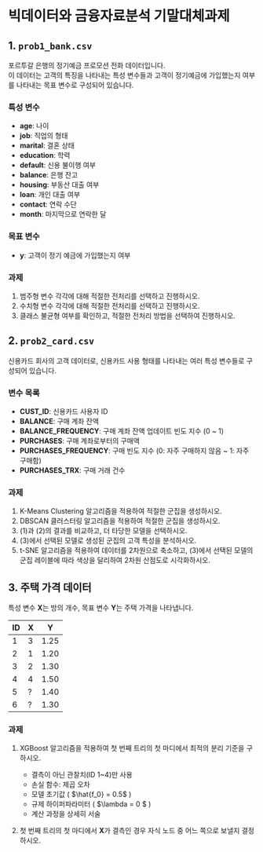 # 빅데이터와 금융자료분석 기말대체과제

## 1. `prob1_bank.csv`

포르투갈 은행의 정기예금 프로모션 전화 데이터입니다.  
이 데이터는 고객의 특징을 나타내는 특성 변수들과 고객이 정기예금에 가입했는지 여부를 나타내는 목표 변수로 구성되어 있습니다.

### 특성 변수

- **age**: 나이
- **job**: 직업의 형태
- **marital**: 결혼 상태
- **education**: 학력
- **default**: 신용 불이행 여부
- **balance**: 은행 잔고
- **housing**: 부동산 대출 여부
- **loan**: 개인 대출 여부
- **contact**: 연락 수단
- **month**: 마지막으로 연락한 달

### 목표 변수

- **y**: 고객이 정기 예금에 가입했는지 여부

### 과제

1. 범주형 변수 각각에 대해 적절한 전처리를 선택하고 진행하시오.  
2. 수치형 변수 각각에 대해 적절한 전처리를 선택하고 진행하시오.  
3. 클래스 불균형 여부를 확인하고, 적절한 전처리 방법을 선택하여 진행하시오.  

## 2. `prob2_card.csv`

신용카드 회사의 고객 데이터로, 신용카드 사용 형태를 나타내는 여러 특성 변수들로 구성되어 있습니다.

### 변수 목록

- **CUST_ID**: 신용카드 사용자 ID  
- **BALANCE**: 구매 계좌 잔액  
- **BALANCE_FREQUENCY**: 구매 계좌 잔액 업데이트 빈도 지수 (0 ~ 1)  
- **PURCHASES**: 구매 계좌로부터의 구매액  
- **PURCHASES_FREQUENCY**: 구매 빈도 지수 (0: 자주 구매하지 않음 ~ 1: 자주 구매함)  
- **PURCHASES_TRX**: 구매 거래 건수  

### 과제

1. K-Means Clustering 알고리즘을 적용하여 적절한 군집을 생성하시오.  
2. DBSCAN 클러스터링 알고리즘을 적용하여 적절한 군집을 생성하시오.  
3. (1)과 (2)의 결과를 비교하고, 더 타당한 모델을 선택하시오.  
4. (3)에서 선택된 모델로 생성된 군집의 고객 특성을 분석하시오.  
5. t-SNE 알고리즘을 적용하여 데이터를 2차원으로 축소하고, (3)에서 선택된 모델의 군집 레이블에 따라 색상을 달리하여 2차원 산점도로 시각화하시오.  

## 3. 주택 가격 데이터

특성 변수 **X**는 방의 개수, 목표 변수 **Y**는 주택 가격을 나타냅니다.

| ID  | X   | Y    |
| --- | --- | ---- |
| 1   | 3   | 1.25 |
| 2   | 1   | 1.20 |
| 3   | 2   | 1.30 |
| 4   | 4   | 1.50 |
| 5   | ?   | 1.40 |
| 6   | ?   | 1.30 |

### 과제

1. XGBoost 알고리즘을 적용하여 첫 번째 트리의 첫 마디에서 최적의 분리 기준을 구하시오.  
   
   - 결측이 아닌 관찰치(ID 1~4)만 사용  
   - 손실 함수: 제곱 오차  
   - 모델 초기값 \( $\hat{f_0} = 0.5$ \)  
   - 규제 하이퍼파라미터 \( $\lambda = 0 $ )  
   - 계산 과정을 상세히 서술  

2. 첫 번째 트리의 첫 마디에서 **X**가 결측인 경우 자식 노드 중 어느 쪽으로 보낼지 결정하시오.  
